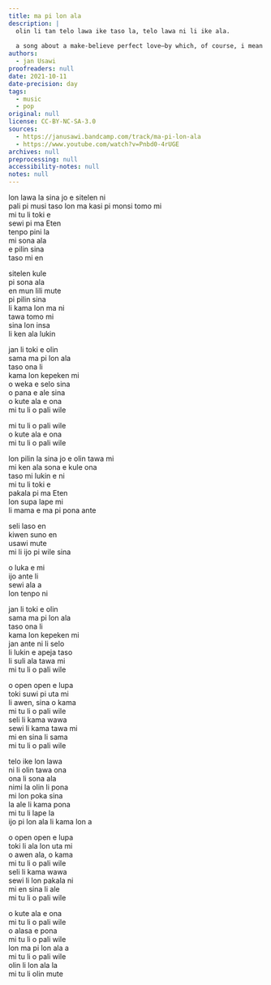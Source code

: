 ```yaml
---
title: ma pi lon ala
description: |
  olin li tan telo lawa ike taso la, telo lawa ni li ike ala.
  
  a song about a make-believe perfect love—by which, of course, i mean a perfect love that's made real by believing in it.
authors:
  - jan Usawi
proofreaders: null
date: 2021-10-11
date-precision: day
tags:
  - music
  - pop
original: null
license: CC-BY-NC-SA-3.0
sources:
  - https://janusawi.bandcamp.com/track/ma-pi-lon-ala
  - https://www.youtube.com/watch?v=Pnbd0-4rUGE
archives: null
preprocessing: null
accessibility-notes: null
notes: null
---
```


lon lawa la sina jo e sitelen ni  \
pali pi musi taso lon ma kasi pi monsi tomo mi  \
mi tu li toki e   \
sewi pi ma Eten  \
tenpo pini la  \
mi sona ala  \
e pilin sina  \
taso mi en

sitelen kule  \
pi sona ala  \
en mun lili mute  \
pi pilin sina  \
li kama lon ma ni  \
tawa tomo mi  \
sina lon insa  \
li ken ala lukin

jan li toki e olin  \
sama ma pi lon ala  \
taso ona li  \
kama lon kepeken mi  \
o weka e selo sina  \
o pana e ale sina  \
o kute ala e ona  \
mi tu li o pali wile

mi tu li o pali wile  \
o kute ala e ona  \
mi tu li o pali wile

lon pilin la sina jo e olin tawa mi  \
mi ken ala sona e kule ona  \
taso mi lukin e ni  \
mi tu li toki e  \
pakala pi ma Eten  \
lon supa lape mi  \
li mama e ma pi pona ante 

seli laso en  \
kiwen suno en  \
usawi mute  \
mi li ijo pi wile sina

o luka e mi  \
ijo ante li  \
sewi ala a  \
lon tenpo ni

jan li toki e olin  \
sama ma pi lon ala  \
taso ona li  \
kama lon kepeken mi  \
jan ante ni li selo  \
li lukin e apeja taso  \
li suli ala tawa mi  \
mi tu li o pali wile

o open open e lupa   \
toki suwi pi uta mi  \
li awen, sina o kama  \
mi tu li o pali wile  \
seli li kama wawa  \
sewi li kama tawa mi  \
mi en sina li sama  \
mi tu li o pali wile

telo ike lon lawa  \
ni li olin tawa ona  \
ona li sona ala  \
nimi la olin li pona  \
mi lon poka sina  \
la ale li kama pona  \
mi tu li lape la  \
ijo pi lon ala li kama lon a

o open open e lupa  \
toki li ala lon uta mi  \
o awen ala, o kama  \
mi tu li o pali wile  \
seli li kama wawa  \
sewi li lon pakala ni  \
mi en sina li ale  \
mi tu li o pali wile

o kute ala e ona  \
mi tu li o pali wile  \
o alasa e pona  \
mi tu li o pali wile  \
lon ma pi lon ala a  \
mi tu li o pali wile  \
olin li lon ala la  \
mi tu li olin mute
